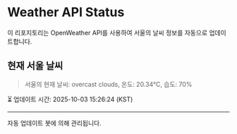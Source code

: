 
# Weather API Status

이 리포지토리는 OpenWeather API를 사용하여 서울의 날씨 정보를 자동으로 업데이트합니다.

## 현재 서울 날씨
> 서울의 현재 날씨: overcast clouds, 온도: 20.34°C, 습도: 70%

⏳ 업데이트 시간: 2025-10-03 15:26:24 (KST)

---
자동 업데이트 봇에 의해 관리됩니다.
